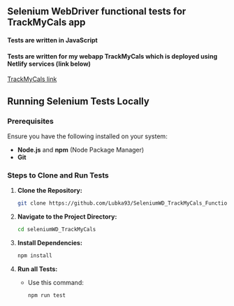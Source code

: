 ## Selenium WebDriver functional tests for TrackMyCals app

#### Tests are written in JavaScript
#### Tests are written for my webapp TrackMyCals which is deployed using Netlify services (link below)
[TrackMyCals link](https://trackmycals.netlify.app)

## Running Selenium Tests Locally

### Prerequisites
Ensure you have the following installed on your system:
- **Node.js** and **npm** (Node Package Manager)
- **Git**

### Steps to Clone and Run Tests

1. **Clone the Repository:**
    ```bash
    git clone https://github.com/Lubka93/SeleniumWD_TrackMyCals_Functional_testing.git
    ```

2. **Navigate to the Project Directory:**
    ```bash
    cd seleniumWD_TrackMyCals
    ```

3. **Install Dependencies:**
    ```bash
    npm install
    ```

4. **Run all Tests:**
    - Use this command:
        ```bash
        npm run test
        ```
 

